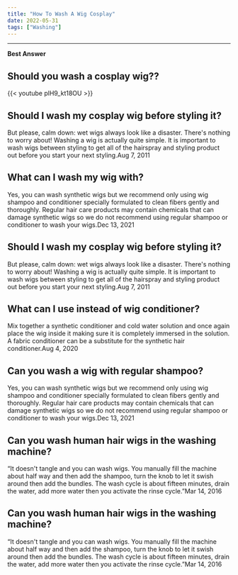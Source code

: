 ```yaml
---
title: "How To Wash A Wig Cosplay"
date: 2022-05-31
tags: ["Washing"]
---
```


---
**Best Answer**
## Should you wash a cosplay wig??

{{< youtube plH9_kt18OU >}}

## Should I wash my cosplay wig before styling it?
But please, calm down: wet wigs always look like a disaster. There's nothing to worry about! Washing a wig is actually quite simple. It is important to wash wigs between styling to get all of the hairspray and styling product out before you start your next styling.Aug 7, 2011

## What can I wash my wig with?
Yes, you can wash synthetic wigs but we recommend only using wig shampoo and conditioner specially formulated to clean fibers gently and thoroughly. Regular hair care products may contain chemicals that can damage synthetic wigs so we do not recommend using regular shampoo or conditioner to wash your wigs.Dec 13, 2021

## Should I wash my cosplay wig before styling it?
But please, calm down: wet wigs always look like a disaster. There's nothing to worry about! Washing a wig is actually quite simple. It is important to wash wigs between styling to get all of the hairspray and styling product out before you start your next styling.Aug 7, 2011

## What can I use instead of wig conditioner?
Mix together a synthetic conditioner and cold water solution and once again place the wig inside it making sure it is completely immersed in the solution. A fabric conditioner can be a substitute for the synthetic hair conditioner.Aug 4, 2020

## Can you wash a wig with regular shampoo?
Yes, you can wash synthetic wigs but we recommend only using wig shampoo and conditioner specially formulated to clean fibers gently and thoroughly. Regular hair care products may contain chemicals that can damage synthetic wigs so we do not recommend using regular shampoo or conditioner to wash your wigs.Dec 13, 2021

## Can you wash human hair wigs in the washing machine?
“It doesn't tangle and you can wash wigs. You manually fill the machine about half way and then add the shampoo, turn the knob to let it swish around then add the bundles. The wash cycle is about fifteen minutes, drain the water, add more water then you activate the rinse cycle.”Mar 14, 2016

## Can you wash human hair wigs in the washing machine?
“It doesn't tangle and you can wash wigs. You manually fill the machine about half way and then add the shampoo, turn the knob to let it swish around then add the bundles. The wash cycle is about fifteen minutes, drain the water, add more water then you activate the rinse cycle.”Mar 14, 2016

